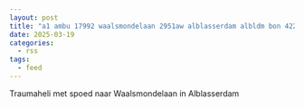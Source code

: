 ```yaml
---
layout: post
title: "a1 ambu 17992 waalsmondelaan 2951aw alblasserdam albldm bon 42278"
date: 2025-03-19
categories: 
  - rss
tags: 
  - feed
---
```


Traumaheli met spoed naar Waalsmondelaan in Alblasserdam
